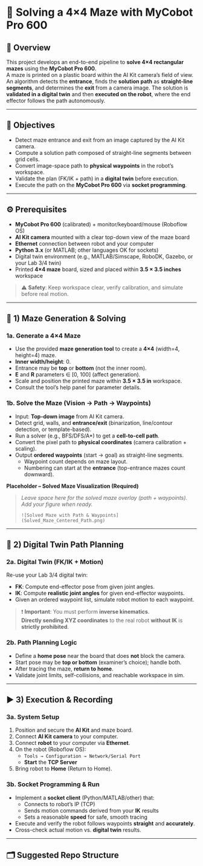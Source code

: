 # 🧭 Solving a 4×4 Maze with MyCobot Pro 600

## 📘 Overview
This project develops an end-to-end pipeline to **solve 4×4 rectangular mazes** using the **MyCobot Pro 600**.  
A maze is printed on a plastic board within the AI Kit camera’s field of view. An algorithm detects the **entrance**, finds the **solution path** as **straight-line segments**, and determines the **exit** from a camera image. The solution is **validated in a digital twin** and then **executed on the robot**, where the end effector follows the path autonomously.

---

## 🎯 Objectives
- Detect maze entrance and exit from an image captured by the AI Kit camera.
- Compute a solution path composed of straight-line segments between grid cells.
- Convert image-space path to **physical waypoints** in the robot’s workspace.
- Validate the plan (FK/IK + path) in a **digital twin** before execution.
- Execute the path on the **MyCobot Pro 600** via **socket programming**.

---

## ⚙️ Prerequisites
- **MyCobot Pro 600** (calibrated) + monitor/keyboard/mouse (Roboflow OS)
- **AI Kit camera** mounted with a clear top-down view of the maze board
- **Ethernet** connection between robot and your computer
- **Python 3.x** (or MATLAB; other languages OK for sockets)
- Digital twin environment (e.g., MATLAB/Simscape, RoboDK, Gazebo, or your Lab 3/4 twin)
- Printed **4×4 maze** board, sized and placed within **3.5 × 3.5 inches** workspace

> ⚠️ **Safety**: Keep workspace clear, verify calibration, and simulate before real motion.

---

## 🧩 1) Maze Generation & Solving

### 1a. Generate a 4×4 Maze
- Use the provided **maze generation tool** to create a **4×4** (width=4, height=4) maze.
- **Inner width/height**: 0.
- Entrance may be **top** or **bottom** (not the inner room).
- **E** and **R** parameters ∈ [0, 100] (affect generation).
- Scale and position the printed maze within **3.5 × 3.5 in** workspace.
- Consult the tool’s help panel for parameter details.



### 1b. Solve the Maze (Vision → Path → Waypoints)
- Input: **Top-down image** from AI Kit camera.
- Detect grid, walls, and **entrance/exit** (binarization, line/contour detection, or template-based).
- Run a solver (e.g., BFS/DFS/A*) to get a **cell-to-cell path**.
- Convert the pixel path to **physical coordinates** (camera calibration + scaling).
- Output **ordered waypoints** (start → goal) as straight-line segments.
  - Waypoint count depends on maze layout.
  - Numbering can start at the **entrance** (top-entrance mazes count downward).

**Placeholder – Solved Maze Visualization (Required)**
> _Leave space here for the solved maze overlay (path + waypoints). Add your figure when ready._
>
> `![Solved Maze with Path & Waypoints](Solved_Maze_Centered_Path.png)`

---

## 🦾 2) Digital Twin Path Planning

### 2a. Digital Twin (FK/IK + Motion)
Re-use your Lab 3/4 digital twin:
- **FK**: Compute end-effector pose from given joint angles.
- **IK**: Compute **realistic joint angles** for given end-effector waypoints.
- Given an ordered waypoint list, simulate robot motion to each waypoint.

> ❗ **Important**: You must perform **inverse kinematics**.  
> **Directly sending XYZ coordinates** to the real robot **without IK** is **strictly prohibited**.

### 2b. Path Planning Logic
- Define a **home pose** near the board that does **not** block the camera.
- Start pose may be **top or bottom** (examiner’s choice); handle both.
- After tracing the maze, **return to home**.
- Validate joint limits, self-collisions, and reachable workspace in sim.

---

## ▶️ 3) Execution & Recording

### 3a. System Setup
1. Position and secure the **AI Kit** and maze board.
2. Connect **AI Kit camera** to your computer.
3. Connect **robot** to your computer via **Ethernet**.
4. On the robot (Roboflow OS):
   - `Tools → Configuration → Network/Serial Port`
   - **Start** the **TCP Server**
5. Bring robot to **Home** (Return to Home).

### 3b. Socket Programming & Run
- Implement a **socket client** (Python/MATLAB/other) that:
  - Connects to robot’s IP (TCP)
  - Sends motion commands derived from your **IK** results
  - Sets a reasonable **speed** for safe, smooth tracing
- Execute and verify the robot follows waypoints **straight** and **accurately**.
- Cross-check actual motion vs. **digital twin** results.

---

## 🗂️ Suggested Repo Structure
